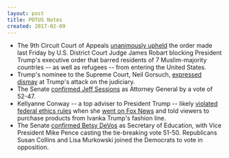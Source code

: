 ```yaml
---
layout: post
title: POTUS Notes
created: 2017-02-09
---
```


- The 9th Circuit Court of Appeals [unanimously upheld](http://www.politico.com/story/2017/02/trump-court-decision-travel-ban-ruling-234870) the order made last Friday by U.S. District Court Judge James Robart blocking President Trump's executive order that barred residents of 7 Muslim-majority countries -- as well as refugees -- from entering the United States.
- Trump's nominee to the Supreme Court, Neil Gorsuch, [expressed dismay](https://www.bloomberg.com/politics/articles/2017-02-09/trump-attacks-blumenthal-for-misrepresenting-gorsuch-criticism) at Trump's attack on the judiciary.
- The Senate [confirmed Jeff Sessions](http://www.cnn.com/2017/02/08/politics/jeff-sessions-vote-senate-slog/) as Attorney General by a vote of 52-47.
- Kellyanne Conway -- a top adviser to President Trump -- likely [violated federal ethics rules](https://www.nytimes.com/2017/02/09/us/politics/kellyanne-conway-ivanka-trump-ethics.html) when she [went on Fox News](http://insider.foxnews.com/2017/02/09/kellyanne-conway-ivanka-trump-retailers-go-buy-her-stuff) and told viewers to purchase products from Ivanka Trump's fashion line.
- The Senate [confirmed Betsy DeVos](http://www.politico.com/story/2017/02/betsy-devos-democrats-confirmation-234691) as Secretary of Education, with Vice President Mike Pence casting the tie-breaking vote 51-50. Republicans Susan Collins and Lisa Murkowski joined the Democrats to vote in opposition.
